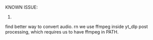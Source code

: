 KNOWN ISSUE:

1. 
find better way to convert audio. rn we use ffmpeg inside yt_dlp post processing, which requires us to have ffmpeg in PATH.